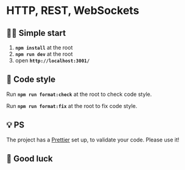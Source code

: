 # HTTP, REST, WebSockets

## 🏃‍♂️ Simple start

1. **`npm install`** at the root
2. **`npm run dev`** at the root
3. open **`http://localhost:3001/`**

## 🧹 Code style

Run **`npm run format:check`** at the root to check code style.

Run **`npm run format:fix`** at the root to fix code style.

## 💡 PS

The project has a [Prettier](https://prettier.io/) set up, to validate your code.
Please use it!

## 🤞 Good luck
